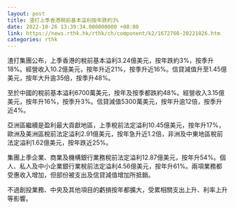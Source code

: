 ```yaml
---
layout: post
title: 渣打上季香港稅前基本溢利按年跌約3%
date: 2022-10-26 13:39:34.000000000 +08:00
link: https://news.rthk.hk/rthk/ch/component/k2/1672760-20221026.htm
categories: rthk
---
```


渣打集團公布，上季香港的稅前基本溢利3.24億美元，按年跌約3%，按季升18%。經營收入10.2億美元，按年升近21%，按季升近16%。信貸減值升至1.45億美元，按年大升逾35倍，按季升48%。

至於中國的稅前基本溢利6700萬美元，按年及按季都跌約48%。經營收入3.15億美元，按年升16%，按季升3%。信貸減值5300萬美元，按年升逾12倍，按季升近4%。

亞洲區繼續是盈利最大貢獻地區，上季稅前法定溢利10.45億美元，按年升17%，歐洲及美洲區稅前法定溢利2.91億美元，按年急升近1.2倍，非洲及中東地區稅前法定溢利1.62億美元，按年跌近25%。

集團上季企業、商業及機構銀行業務稅前法定溢利12.87億美元，按年升54%。個人、私人及中小企業銀行業稅前法定溢利4.56億美元，按年升61%。兩項業務都受惠收入增加，但部份被支出及信貸減值增加所抵銷。

不過創投業務、中央及其他項目的虧損按年都擴大，受累相關支出上升、利率上升等影響。
